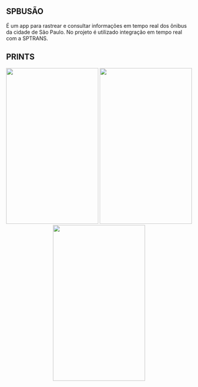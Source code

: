 ## SPBUSÃO

É um app para rastrear e consultar informações em tempo real dos ônibus da cidade de São Paulo.
No projeto é utilizado integração em tempo real com a SPTRANS.


## PRINTS

<p align="center">
    <img width="250" height="422" src="https://i.imgur.com/wLRvUbJ.png">
    <img width="250" height="422" src="https://i.imgur.com/YgdoGpy.png">
    <img width="250" height="422" src="https://i.imgur.com/38FiJPZ.jpg">
</p>